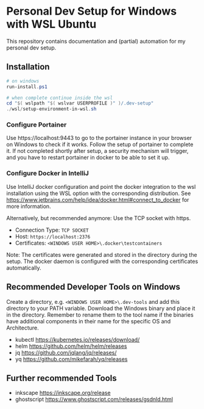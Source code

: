 # Personal Dev Setup for Windows with WSL Ubuntu

This repository contains documentation and (partial) automation for my personal dev setup.

## Installation

````PowerShell
# on windows
run-install.ps1

# when complete continue inside the wsl
cd "$( wslpath "$( wslvar USERPROFILE )" )/.dev-setup"
./wsl/setup-environment-in-wsl.sh
````

### Configure Portainer

Use https://localhost:9443 to go to the portainer instance in your browser on Windows to check if it works.
Follow the setup of portainer to complete it. If not completed shortly after setup, a security mechanism will trigger,
and you have to restart portainer in docker to be able to set it up.

### Configure Docker in IntelliJ

Use IntelliJ docker configuration and point the docker integration to the wsl installation using the WSL option with the
corresponding distribution.
See https://www.jetbrains.com/help/idea/docker.html#connect_to_docker for more information.

Alternatively, but recommended anymore: Use the TCP socket with https.

* Connection Type: `TCP SOCKET`
* Host: `https://localhost:2376`
* Certificates: `<WINDOWS USER HOME>\.docker\testcontainers`

Note: The certificates were generated and stored in the directory during the setup. The docker daemon is configured
with the corresponding certificates automatically.

## Recommended Developer Tools on Windows

Create a directory, e.g. `<WINDOWS USER HOME>\.dev-tools` and add this directory to your PATH variable.
Download the Windows binary and place it in the directory. Remember to rename them to the tool name if the binaries have
additional components in their name for the specific OS and Architecture.

* kubectl https://kubernetes.io/releases/download/
* helm https://github.com/helm/helm/releases
* jq https://github.com/jqlang/jq/releases/
* yq https://github.com/mikefarah/yq/releases

## Further recommended Tools

* inkscape https://inkscape.org/release
* ghostscript https://www.ghostscript.com/releases/gsdnld.html